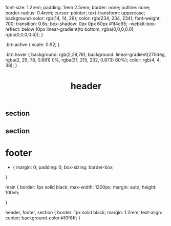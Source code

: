 
  font-size: 1.2rem;
  padding: 1rem 2.5rem;
  border: none;
  outline: none;
  border-radius: 0.4rem;
  cursor: pointer;
  text-transform: uppercase;
  background-color: rgb(14, 14, 26);
  color: rgb(234, 234, 234);
  font-weight: 700;
  transition: 0.6s;
  box-shadow: 0px 0px 60px #1f4c65;
  -webkit-box-reflect: below 10px linear-gradient(to bottom, rgba(0,0,0,0.0), rgba(0,0,0,0.4));
}

.btn:active {
  scale: 0.92;
}

.btn:hover {
  background: rgb(2,29,78);
  background: linear-gradient(270deg, rgba(2, 29, 78, 0.681) 0%, rgba(31, 215, 232, 0.873) 60%);
  color: rgb(4, 4, 38);
}



<!DOCTYPE html>
<html lang="pt-br">
<head>
     <meta charset="UTF-8">
     <meta name="viewport" content="width=device-width, initial-scale=1.0">
     <title>Robsu</title>
     <link rel="stylesheet" href="style.css">
</head>
<body>
          <main>
               <header>
                    <h1>header</h1>
               </header>
               <section>
                    <h1>section</h1>
               </section>
               <section>
                    <h1>section</h1>
               </section>
               <footer>
                    <h1>footer</h1>
               </footer>
          </main>
             

</body>
</html>


* {
     margin: 0;
     padding: 0;
     box-sizing: border-box;

}

main {
     border: 1px solid black;
     max-width: 1200px;
     margin: auto;
     height: 100vh;

}

header, footer, section {
     border: 1px solid black;
     margin: 1.2rem;
     text-align: center;
     background-color:#f0f8ff;
}

